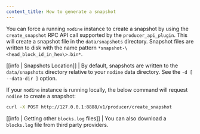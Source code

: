 ```yaml
---
content_title: How to generate a snapshot
---
```


You can force a running `nodine` instance to create a snapshot by using the `create_snapshot` RPC API call supported by the `producer_api_plugin`. This will create a snapshot file in the `data/snapshots` directory. Snapshot files are written to disk with the name pattern `*snapshot-\<head_block_id_in_hex\>.bin*`.

[[info | Snapshots Location]]
| By default, snapshots are written to the `data/snapshots` directory relative to your `nodine` data directory. See the `-d [ --data-dir ]` option.

If your `nodine` instance is running locally, the below command will request `nodine` to create a snapshot:

```sh
curl -X POST http://127.0.0.1:8888/v1/producer/create_snapshot
```

[[info | Getting other `blocks.log` files]]
| You can also download a `blocks.log` file from third party providers.

